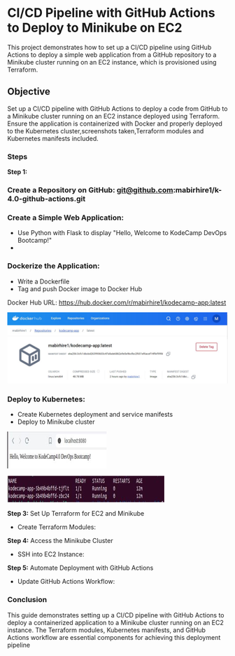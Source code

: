 # CI/CD Pipeline with GitHub Actions to Deploy to Minikube on EC2
This project demonstrates how to set up a CI/CD pipeline using GitHub Actions to deploy a simple web application from a GitHub repository to a Minikube cluster running on an EC2 instance, which is provisioned using Terraform.

## Objective

Set up a CI/CD pipeline with GitHub Actions to deploy a code from GitHub to a Minikube cluster running on an EC2 instance deployed using Terraform.
Ensure the application is containerized with Docker and properly deployed to the Kubernetes cluster,screenshots
taken,Terraform modules and Kubernetes manifests included.

### Steps

**Step 1:**

### Create a Repository on GitHub: git@github.com:mabirhire1/k-4.0-github-actions.git 

### Create a Simple Web Application:
   - Use Python with Flask to display "Hello, Welcome to KodeCamp DevOps Bootcamp!"
   - 
### Dockerize the Application:
   - Write a Dockerfile
   - Tag and push Docker image to Docker Hub

Docker Hub URL: https://hub.docker.com/r/mabirhire1/kodecamp-app:latest

![Dockerhub deloyment](Markdown/docker-hub-repo.JPG)

### Deploy to Kubernetes:
   - Create Kubernetes deployment and service manifests
   - Deploy to Minikube cluster

![k8s deloyment](Markdown/k8s-service.JPG)

![Working Manifests](Markdown/k8s-pods.JPG)
   
**Step 3:** Set Up Terraform for EC2 and Minikube
  - Create Terraform Modules:

**Step 4:** Access the Minikube Cluster
  - SSH into EC2 Instance:

**Step 5:** Automate Deployment with GitHub Actions
  - Update GitHub Actions Workflow:

### Conclusion
This guide demonstrates setting up a CI/CD pipeline with GitHub Actions to deploy a containerized application to a Minikube cluster running on an EC2 instance. The Terraform modules, Kubernetes manifests, and GitHub Actions workflow are essential components for achieving this deployment pipeline